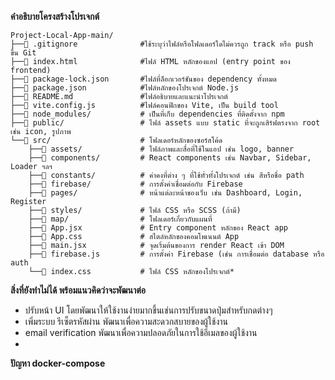 **คำอธิบายโครงสร้างโปรเจกต์**
```
Project-Local-App-main/
├──📄 .gitignore              #ใช้ระบุว่าไฟล์หรือโฟลเดอร์ใดไม่ควรถูก track หรือ push ขึ้น Git 
├──📄 index.html              #ไฟล์ HTML หลักของแอป (entry point ของ frontend)
├──📄 package-lock.json       #ไฟล์ที่ล็อกเวอร์ชันของ dependency ทั้งหมด 
├──📄 package.json            #ไฟล์หลักของโปรเจกต์ Node.js
├──📄 README.md               #ไฟล์อธิบายและแนะนำโปรเจกต์
├──📄 vite.config.js          #ไฟล์คอนฟิกของ Vite, เป็น build tool
├──📁 node_modules/           # เป็นที่เก็บ dependencies ที่ติดตั้งจาก npm
├──📁 public/                 # ไฟล์ assets แบบ static ที่จะถูกเสิร์ฟตรงจาก root เช่น icon, รูปภาพ
└──📁 src/                    # โฟลเดอร์หลักของซอร์สโค้ด
    ├──📁 assets/             # ไฟล์ภาพและสื่อที่ใช้ในแอป เช่น logo, banner
    ├──📁 components/         # React components เช่น Navbar, Sidebar, Loader ฯลฯ
    ├──📁 constants/          # ค่าคงที่ต่าง ๆ ที่ใช้ทั่วทั้งโปรเจกต์ เช่น สีหรือชื่อ path
    ├──📁 firebase/           # การตั้งค่าเชื่อมต่อกับ Firebase
    ├──📁 pages/              # หน้าแต่ละหน้าของเว็บ เช่น Dashboard, Login, Register
    ├──📁 styles/             # ไฟล์ CSS หรือ SCSS (ถ้ามี)
    ├──📁 map/                # โฟลเดอร์เกี่ยวกับแผนที่
    ├──📄 App.jsx             # Entry component หลักของ React app
    ├──📄 App.css             # สไตล์หลักของคอมโพเนนต์ App
    ├──📄 main.jsx            # จุดเริ่มต้นของการ render React เข้า DOM
    ├──📄 firebase.js         # การตั้งค่า Firebase (เช่น การเชื่อมต่อ database หรือ auth
    └──📄 index.css           # ไฟล์ CSS หลักของโปรเจกต์*
```

**สิ่งที่ยังทำไม่ได้ พร้อมแนวคิดว่าจะพัฒนาต่อ**
- ปรับหน้า UI                โดยพัฒนาให้ใช้งานง่ายมากขึ้นเช่นการปรับขนาดปุ่มสำหรับกดต่างๆ
- เพิ่มระบบ รีเซ็ตรหัสผ่าน        พัฒนาเพื่อความสะดวกสบายของผู้ใช้งาน
- email verification        พัฒนาเพื่อความปลอดภัยในการใช้อีเมลของผู้ใช้งาน
-



**ปัญหา docker-compose**



  
